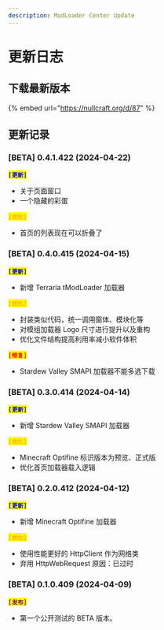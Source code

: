 ```yaml
---
description: ModLoader Center Update
---
```


# 更新日志

## 下载最新版本

{% embed url="https://nullcraft.org/d/87" %}

## 更新记录

### \[BETA] 0.4.1.422 (2024-04-22)

<mark style="color:blue;">**`[更新]`**</mark>

* 关于页面窗口
* 一个隐藏的彩蛋

<mark style="color:orange;">**`[优化]`**</mark>

* 首页的列表现在可以折叠了

### \[BETA] 0.4.0.415 (2024-04-15)

<mark style="color:blue;">**`[更新]`**</mark>

* 新增 Terraria tModLoader 加载器

<mark style="color:orange;">**`[优化]`**</mark>

* 封装类似代码，统一调用窗体、模块化等
* 对模组加载器 Logo 尺寸进行提升以及重构
* 优化文件结构提高利用率减小软件体积

<mark style="color:red;">**`[修复]`**</mark>

* Stardew Valley SMAPI 加载器不能多选下载

### \[BETA] 0.3.0.414 (2024-04-14)

<mark style="color:blue;">**`[更新]`**</mark>

* 新增 Stardew Valley SMAPI 加载器

<mark style="color:orange;">**`[优化]`**</mark>

* Minecraft Optifine 标识版本为预览、正式版
* 优化首页加载器载入逻辑

### \[BETA] 0.2.0.412 (2024-04-12)

<mark style="color:blue;">**`[更新]`**</mark>

* 新增 Minecraft Optifine 加载器

<mark style="color:orange;">**`[优化]`**</mark>

* 使用性能更好的 HttpClient 作为网络类
* 弃用 HttpWebRequest 原因：已过时

### \[BETA] 0.1.0.409 (2024-04-09)

<mark style="color:purple;">**`[发布]`**</mark>

* 第一个公开测试的 BETA 版本。
